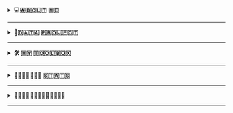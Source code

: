 <div align='left' id="Resume">
<details>
<summary>💻<strong>🇦🇧🇴🇺🇹 🇲🇪</strong></summary>

#### 💻Data Engineer

#### 📚 Изучаю инструменты и методы для работы с данными:
<div align="left">
📋 Python <br>
📋 SQL (PostgreSQL, ClickHouse) <br>
📋 Linux <br>
📋 Docker <br>
</div>

#### 🎯 Использую свой опыт и знания для создания решений в области данных. 
💾 Ниже представлен мои проект по работе с данными, а также прохождение практик курсов по Python, SQL и др.

<br>
<br>
<div align="center">
<a href='https://t.me/DmitryTyurin' target="_blank"><img alt="Static Badge" src="https://img.shields.io/badge/Telegram-white?style=flat&logo=telegram&logoColor=white&color=%233c9bd5"></a>
<a href="mailto:dwtyurin@mail.com"><img alt="mail Badge" src="https://img.shields.io/badge/Mail.ru-white?style=flat&logoColor=white&logo=mail.ru&color=%233c9bd5"></a>
<a href="mailto:dwtyurin@gmail.com"><img alt="gmail Badge" src="https://img.shields.io/badge/Gmail-white?style=flat&logoColor=white&logo=gmail&color=%233c9bd5"></a>
<br>
</div>
</details>
</div>

---

<div align='left' id="data_project">
<details>
<summary>📓<strong>🇩🇦🇹🇦 🇵🇷🇴🇯🇪🇨🇹</strong></summary>

<br>

<a href="https://github.com/DmitryTyurin/DataProjects" title="Data Structures"><img align="center" height="115" src="https://github-readme-stats.vercel.app/api/pin/?username=DmitryTyurin&repo=DataProjects&theme=vision-friendly-dark&border_radius=10"></a>

<h4 align="center">
  <a href="https://github.com/DmitryTyurin?tab=repositories" title="Show Repositories">🔎 Полный список проектов 🔍</a>
</h4>

</details>
</div>

---

<div aligin='left' id="My_Toolbox">
<details>
<summary align="left"> <strong>🛠️ 🇲🇾 🇹🇴🇴🇱🇧🇴🇽</strong></summary>

<br>

<h4 align="center">Languages</h4>
<img src="https://skillicons.dev/icons?i=python,scala">
<br>

<h4 align="center">Framework & Libs</h4>
<img height="40" alt="python" src="https://github.com/marwin1991/profile-technology-icons/assets/76012086/24b02d77-2f28-43c7-b5d6-e15e3395851b">
&nbsp
<img height="40" alt="numpy" src="https://raw.githubusercontent.com/devicons/devicon/6910f0503efdd315c8f9b858234310c06e04d9c0/icons/numpy/numpy-original.svg">
&nbsp
<img src="https://skillicons.dev/icons?i=selenium">
&nbsp
<img height="60" alt="pyspark" src="https://user-images.githubusercontent.com/25181517/184357834-eba1eee1-6074-4b9c-8ed3-5373868096cc.png">
<br>

<h4 align="center">DB & Broker</h4>
<img height="47" alt="clickhouse" src="https://cdn.freelogovectors.net/wp-content/uploads/2022/03/clickhouse_logo_freelogovectors.net_.png">
&nbsp
<img src="https://skillicons.dev/icons?i=postgresql,mysql,mongodb,kafka,rabbitmq">
<br>

<h4 align="center">Control Version</h4>
<img src="https://skillicons.dev/icons?i=git,gitlab,github">
<br>

<h4 align="center">DevOps</h4>
<img src="https://skillicons.dev/icons?i=docker,linux,bash,powershell">
<br>

<h4 align="center">Tools</h4>
<img src="https://skillicons.dev/icons?i=pycharm,idea">
&nbsp
<img height="47" alt="dbeaver" src="https://raw.githubusercontent.com/devicons/devicon/6910f0503efdd315c8f9b858234310c06e04d9c0/icons/dbeaver/dbeaver-original.svg">
&nbsp
<img height="40" alt="airflow" src="https://raw.githubusercontent.com/devicons/devicon/6910f0503efdd315c8f9b858234310c06e04d9c0/icons/apacheairflow/apacheairflow-original.svg">
&nbsp
<img height="40" alt="superset" src="https://static.tildacdn.com/tild3331-6439-4530-a166-396530636539/Superset_logo.png">
&nbsp
<img height="50" alt="jira" src="https://raw.githubusercontent.com/devicons/devicon/6910f0503efdd315c8f9b858234310c06e04d9c0/icons/jira/jira-original.svg">
&nbsp
<img height="40" alt="confluence" src="https://raw.githubusercontent.com/devicons/devicon/6910f0503efdd315c8f9b858234310c06e04d9c0/icons/confluence/confluence-original.svg">
&nbsp
<img height="40" alt="slack" src="https://raw.githubusercontent.com/devicons/devicon/6910f0503efdd315c8f9b858234310c06e04d9c0/icons/slack/slack-original.svg">
&nbsp
<img height="40" alt="mattermost" src="https://cdn.icon-icons.com/icons2/2389/PNG/512/mattermost_logo_icon_145078.png">
<br>

</details>
</div>

---

<div aligin='left' id="GitHub_Stats">
<details>
<summary align="left"> <strong>🎢🇬🇮🇹🇭🇺🇧 🇸🇹🇦🇹🇸</strong></summary>

<br>

<div id="header" align="center">

<img width="800" height="200" src="https://streak-stats.demolab.com?user=DmitryTyurin&theme=highcontrast&hide_border=true&border_radius=5&card_width=800">

<img width="420" height="200" src="https://github-readme-stats.vercel.app/api?username=DmitryTyurin&show_icons=true&theme=vision-friendly-dark">
<img width="380" height="200" src="https://github-readme-stats.vercel.app/api/top-langs/?username=DmitryTyurin&size_weight=0.0005&count_weight=0.3&layout=compact&theme=vision-friendly-dark">

</div>


<div id="header" align="center">
  <img src="https://komarev.com/ghpvc/?username=DmitryTyurin&style=for-the-badge&color=orange" alt=""/>
</div>
</details>
</div>

---

<div aligin='left' id="certificates">
<details>
<summary align="left"> <strong>📜🇨🇪🇷🇹🇮🇫🇮🇨🇦🇹🇪🇸</strong></summary>


<h4 align="center">Python</h4>
<br>
<img href="https://stepik.org/cert/2683081" width="412" height="300" src="https://stepik.org/certificate/85b711c4906768cb1eb39ac71946a406879da2dd.png?resolution=low">
<img href="https://stepik.org/cert/2615644" width="412" height="300" src="https://stepik.org/certificate/a9f054e27ecd0e3d23a0ae6f383955bafca295cc.png?resolution=low">
<br>
<img href="https://stepik.org/cert/1743661" width="412" height="300" src="https://stepik.org/certificate/ace52d7ed749002f6df2f1a6c2765972615614b4.png?resolution=low">
<img href="https://stepik.org/cert/2579919" width="412" height="300" src="https://stepik.org/certificate/ce1886884ce26d74e781c15596caff788fa7df32.png?resolution=low">
<br>
<img href="https://stepik.org/cert/2081253" width="412" height="300" src="https://stepik.org/certificate/32c97e6b7e9a06d62418c17f4609e22c6b081dbb.png?resolution=low">
<img href="https://stepik.org/cert/1917784" width="412" height="300" src="https://stepik.org/certificate/e9c1bccad3a370c5228fe24f808fed69d2d4bc40.png?resolution=low">
<br>
<img href="https://stepik.org/cert/1891610" width="412" height="300" src="https://stepik.org/certificate/eb8191e7d974a02e1b1c4f2fe24f6118adc506c1.png?resolution=low">
<img href="https://stepik.org/cert/1877540" width="412" height="300" src="https://stepik.org/certificate/8bb8c29536bd67741229998a1f276de376b60d7e.png?resolution=low">
<br>

<h4 align="center">SQL & DB</h4>
<br>
<img href="https://stepik.org/cert/2642561" width="412" height="300" src="https://stepik.org/certificate/39bc859fb8ad66f8252e8f02f8a64e4c5342a336.png?resolution=low">
<img href="https://stepik.org/cert/2605343" width="412" height="300" src="https://stepik.org/certificate/385ecd516517f744cf23e8696d2530553bc35540.png?resolution=low">
<br>
<img href="https://stepik.org/cert/2547337" width="412" height="300" src="https://stepik.org/certificate/2c3630ab2efc68d9859911331785f6fdfc88d7e7.png?resolution=low">
<img href="https://stepik.org/cert/1557663" width="412" height="300" src="https://stepik.org/certificate/9ee1cc30fc1b650704c72aac4686e3688d0e1da5.png?resolution=low">
<br>
<img href="https://stepik.org/cert/1559361" width="412" height="300" src="https://stepik.org/certificate/00010502ebb7057ed591bc33c0f860b8366c06d2.png?resolution=low">
<img href="https://stepik.org/cert/1619845" width="412" height="300" src="https://stepik.org/certificate/a219003451aa147219bc942b94fc8cd88685906a.png?resolution=low">


<br>
<img href="" width="412" height="300" src="">
<img href="" width="412" height="300" src="">

<br>
<img href="" width="412" height="300" src="">
<img href="" width="412" height="300" src="">
<img href="https://stepik.org/cert/2715893" width="412" height="300" src="https://stepik.org/certificate/635b5c654632b2aa04f25a3f5c77a9c18fed688f.png?resolution=low">
<img href="https://stepik.org/cert/2677472" width="412" height="300" src="https://stepik.org/certificate/65685431d22d94766beb89027b501c446621bb39.png?resolution=low">
<img href="https://stepik.org/cert/2660462" width="412" height="300" src="https://stepik.org/certificate/346e2ffeaeec18f0ef0f78b5a25c72efbb978219.png?resolution=low">

<br>

</details>
</div>

---